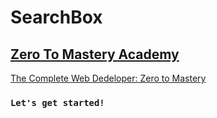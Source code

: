 # SearchBox

## [Zero To Mastery Academy](https://zerotomastery.io/)

[The Complete Web Dedeloper: Zero to Mastery](https://www.udemy.com/course/the-complete-web-developer-zero-to-mastery/)

### `Let's get started!`

